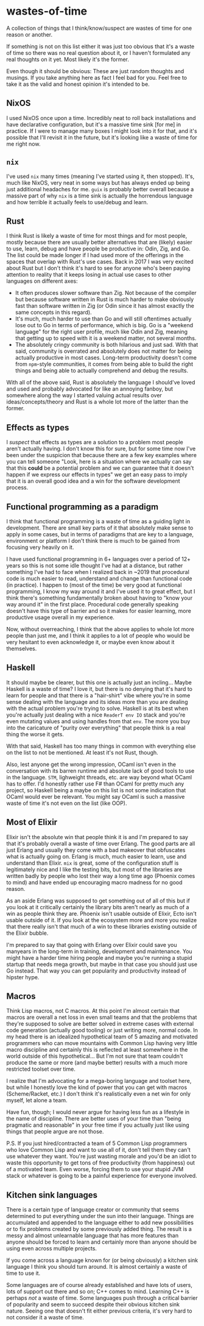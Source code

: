 # wastes-of-time

A collection of things that I think/know/suspect are wastes of time for one reason or another.

If something is not on this list either it was just too obvious that it's a waste of time so there
was no real question about it, or I haven't formulated any real thoughts on it yet. Most likely
it's the former.

Even though it should be obvious: These are just random thoughts and musings. If you take anything
here as fact I feel bad for you. Feel free to take it as the valid and honest opinion it's intended
to be.

## NixOS

I used NixOS once upon a time. Incredibly neat to roll back installations and have declarative
configuration, but it's a massive time sink [for me] in practice. If I were to manage many boxes
I might look into it for that, and it's possible that I'll revisit it in the future, but it's
looking like a waste of time for me right now.

## `nix`

I've used `nix` many times (meaning I've started using it, then stopped). It's, much like NixOS,
very neat in some ways but has always ended up being just additional headaches for me. `guix` is
probably better overall because a massive part of why `nix` is a time sink is actually the
horrendous language and how terrible it actually feels to use/debug and learn.

## Rust

I think Rust is likely a waste of time for most things and for most people, mostly because there
are usually better alternatives that are (likely) easier to use, learn, debug and have people be
productive in: Odin, Zig, and Go. The list could be made longer if I had used more of the offerings
in the spaces that overlap with Rust's use cases. Back in 2017 I was very excited about Rust but I
don't think it's hard to see for anyone who's been paying attention to reality that it keeps losing
in actual use cases to other languages on different axes:

- It often produces slower software than Zig. Not because of the compiler but because software
  written in Rust is much harder to make obviously fast than software written in Zig (or Odin
  since it has almost exactly the same concepts in this regard).
- It's much, much harder to use than Go and will still oftentimes actually lose out to Go in terms
  of performance, which is big. Go is a "weekend language" for the right user profile, much like
  Odin and Zig, meaning that getting up to speed with it is a weekend matter, not several months.
- The absolutely cringy community is both hilarious and just sad. With that said, community is
  overrated and absolutely does not matter for being actually productive in most cases. Long-term
  productivity doesn't come from `npm`-style communities, it comes from being able to build the
  right things and being able to actually comprehend and debug the results.


With all of the above said, Rust is absolutely the language I should've loved and used and probably
advocated for like an annoying fanboy, but somewhere along the way I started valuing actual results
over ideas/concepts/theory and Rust is a whole lot more of the latter than the former.

## Effects as types

I *suspect* that effects as types are a solution to a problem most people aren't actually having.
I don't know this for sure, but for some time now I've been under the suspicion that because there
are a few key examples where you can tell someone "Look, here is a situation where we actually can
say that this **could** be a potential problem and we can guarantee that it doesn't happen if we
express our effects in types" we get an easy pass to imply that it is an overall good idea and a
win for the software development process.

## Functional programming as a paradigm

I think that functional programming is a waste of time as a guiding light in development. There are
small key parts of it that absolutely make sense to apply in some cases, but in terms of paradigms
that are key to a language, environment or platform I don't think there is much to be gained from
focusing very heavily on it.

I have used functional programming in 6+ languages over a period of 12+ years so this is not
some idle thought I've had at a distance, but rather something I've had to face when I realized
back in ~2019 that procedural code is much easier to read, understand and change than functional
code (in practice). I happen to (most of the time) be very good at functional programming, I know my
way around it and I've used it to great effect, but I think there's something fundamentally broken
about having to "know your way around it" in the first place. Procedural code generally speaking
doesn't have this type of barrier and so it makes for easier learning, more productive usage
overall in my experience.

Now, without overreaching, I think that the above applies to whole lot more people than just me, and
I think it applies to a lot of people who would be very hesitant to even acknowledge it, or maybe
even know about it themselves.

## Haskell

It should maybe be clearer, but this one is actually just an incling... Maybe Haskell is a waste of
time? I love it, but there is no denying that it's hard to learn for people and that there is a
"hair-shirt" vibe where you're in some sense dealing with the language and its ideas more than you
are dealing with the actual problem you're trying to solve. Haskell is at its best when you're
actually just dealing with a nice `ReaderT env IO` stack and you're even mutating values and using
handles from that `env`. The more you buy into the caricature of "purity over everything" that
people think is a real thing the worse it gets.

With that said, Haskell has too many things in common with everything else on the list to not be
mentioned. At least it's not Rust, though.

Also, lest anyone get the wrong impression, OCaml isn't even in the conversation with its barren
runtime and absolute lack of good tools to use in the language. `STM`, lighweight threads, etc.
are way beyond what OCaml has to offer. I'd honestly rather use F# than OCaml for pretty much any
project, so Haskell being a maybe on this list is not some indication that OCaml would ever be
relevant. You might say OCaml is such a massive waste of time it's not even on the list (like OOP).

## Most of Elixir

Elixir isn't the absolute win that people think it is and I'm prepared to say that it's probably
overall a waste of time over Erlang. The good parts are all just Erlang and usually they come with
a bad makeover that obfuscates what is actually going on. Erlang is much, much easier to learn, use
and understand than Elixir. `mix` is great, some of the configuration stuff is legitimately nice and
I like the testing bits, but most of the libraries are written badly by people who lost their way a
long time ago (Phoenix comes to mind) and have ended up encouraging macro madness for no good
reason.

As an aside Erlang was supposed to get something out of all of this but if you look at it critically
certainly the library bits aren't nearly as much of a win as people think they are. Phoenix isn't
usable outside of Elixir, Ecto isn't usable outside of it. If you look at the ecosystem more and
more you realize that there really isn't that much of a win to these libraries existing outside of
the Elixir bubble.

I'm prepared to say that going with Erlang over Elixir could save you manyears in the long-term in
training, development and maintenance. You might have a harder time hiring people and maybe you're
running a stupid startup that needs mega growth, but maybe in that case you should just use Go
instead. That way you can get popularity and productivity instead of hipster hype.

## Macros

Think Lisp macros, not C macros. At this point I'm almost certain that macros are overall a net loss
in even small teams and that the problems that they're supposed to solve are better solved in
extreme cases with external code generation (actually good tooling) or just writing more, normal
code. In my head there is an idealized hypothetical team of 5 amazing and motivated programmers who
can move mountains with Common Lisp having very little macro discipline and certainly this is
reflected at least somewhere in the world outside of this hypothetical... But I'm not sure that
team couldn't produce the same or more (and maybe better) results with a much more restricted
toolset over time.

I realize that I'm advocating for a mega-boring language and toolset here, but while I honestly love
the kind of power that you can get with macros (Scheme/Racket, etc.) I don't think it's
realistically even a net win for only myself, let alone a team.

Have fun, though; I would never argue for having less fun as a lifestyle in the name of discipline.
There are better uses of your time than "being pragmatic and reasonable" in your free time if you
actually just like using things that people argue are not those.

P.S. If you just hired/contracted a team of 5 Common Lisp programmers who love Common Lisp and want
to use all of it, don't tell them they can't use whatever they want. You're just wasting morale and
you'd be an idiot to waste this opportunity to get tons of free productivity (from happiness) out of
a motivated team. Even worse, forcing them to use your stupid JVM stack or whatever is going to be
a painful experience for everyone involved.

## Kitchen sink languages

There is a certain type of language creator or community that seems determined to put everything
under the sun into their language. Things are accumulated and appended to the language either to add
new possibilities or to fix problems created by some previously added thing. The result is a messy
and almost unlearnable language that has more features than anyone should be forced to learn and
certainly more than anyone should be using even across multiple projects.

If you come across a language known for (or being obviously) a kitchen sink language I think you
should turn around. It is almost certainly a waste of time to use it.

Some languages are of course already established and have lots of users, lots of support out there
and so on; C++ comes to mind. Learning C++ is perhaps *not* a waste of time. Some languages push
through a critical barrier of popularity and seem to succeed despite their obvious kitchen sink
nature. Seeing one that doesn't fit either previous criteria, it's very hard to not consider it a
waste of time.
